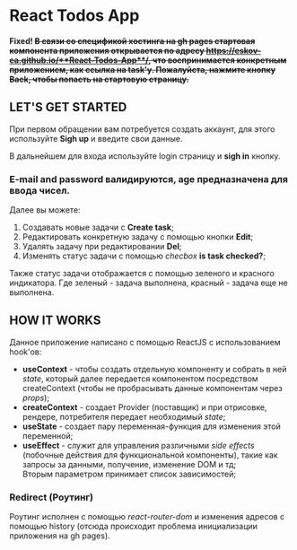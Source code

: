 # React Todos App


#### Fixed! ~~В связи со спецификой хостинга на gh pages стартовая компонента приложения открывается по адресу https://eskov-ea.github.io/**React-Todos-App**/, что воспринимается конкретным приложением, как ссылка на task'у. Пожалуйста, нажмите кнопку **Back**, чтобы попасть на стартовую страницу.~~  

## LET'S GET STARTED  

При первом обращении вам потребуется создать аккаунт, для этого используйте **Sigh up** и введите свои данные.  

В дальнейшем для входа используйте login страницу и **sigh in** кнопку.  

### E-mail and password валидируются, age предназначена для ввода чисел.  

Далее вы можете:  
1. Cоздавать новые задачи с **Create task**;  
2. Редактировать конкретную задачу с помощью кнопки **Edit**;  
3. Удалять задачу при редактировании **Del**;  
4. Изменять статус задачи с помощью *checbox* **is task checked?**;  

Также статус задачи отображается с помощью зеленого и красного индикатора. Где зеленый - задача выполнена, красный - задача еще не выполнена.  

## HOW IT WORKS

Данное приложение написано с помощью ReactJS с использованием hook'ов:  
* **useContext** - чтобы создать отдельную компоненту и собрать в ней *state*, который далее передается компонентом посредством createContext (чтобы не пробрасывать данные компонентам через *props*);
* **createContext** - создает Provider (поставщик) и при отрисовке, рендере, потребителя передает необходимый *state*;
* **useState** - создает пару переменная-функция для изменения этой переменной;
* **useEffect** - служит для управления различными *side effects* (побочные действия для функциональной компоненты), такие как запросы за данными, получение, изменение DOM и тд;  
Вторым параметром принимает список зависимостей;

### Redirect (Роутинг)

Роутинг исполнен с помощью *react-router-dom* и изменения адресов с помощью history (отсюда происходит проблема инициализации приложения на gh pages).

